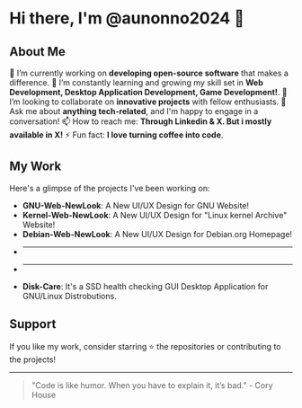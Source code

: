 # Hi there, I'm @aunonno2024 👋

## About Me
🔭 I’m currently working on **developing open-source software** that makes a difference.
🌱 I’m constantly learning and growing my skill set in **Web Development, Desktop Application Development, Game Development!**.
👯 I’m looking to collaborate on **innovative projects** with fellow enthusiasts.
💬 Ask me about **anything tech-related**, and I'm happy to engage in a conversation!
📫 How to reach me: **Through Linkedin & X. But i mostly available in X!**
⚡ Fun fact: **I love turning coffee into code**.

## My Work
Here's a glimpse of the projects I've been working on:

- **GNU-Web-NewLook**:    A New UI/UX Design for GNU Website!
- **Kernel-Web-NewLook**: A New UI/UX Design for "Linux kernel Archive" Website!
- **Debian-Web-NewLook**: A New UI/UX Design for  Debian.org Homepage!
- ** **
- ** **
- **Disk-Care**: It's a SSD health checking GUI Desktop Application for GNU/Linux Distrobutions.

## Support
If you like my work, consider starring ⭐ the repositories or contributing to the projects!

---

> "Code is like humor. When you have to explain it, it’s bad." - Cory House
